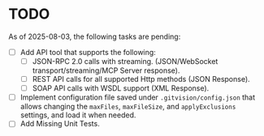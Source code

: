 # TODO

As of 2025-08-03, the following tasks are pending:

- [ ] Add API tool that supports the following:
  - [ ] JSON-RPC 2.0 calls with streaming. (JSON/WebSocket transport/streaming/MCP Server response).
  - [ ] REST API calls for all supported Http methods (JSON Response).
  - [ ] SOAP API calls with WSDL support (XML Response).
- [ ] Implement configuration file saved under `.gitvision/config.json` that allows changing the `maxFiles`, `maxFileSize`, and `applyExclusions` settings, and load it when needed.
- [ ] Add Missing Unit Tests.
